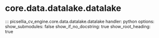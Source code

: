# core.data.datalake.datalake

::: picsellia_cv_engine.core.data.datalake.datalake
    handler: python
    options:
        show_submodules: false
        show_if_no_docstring: true
        show_root_heading: true
